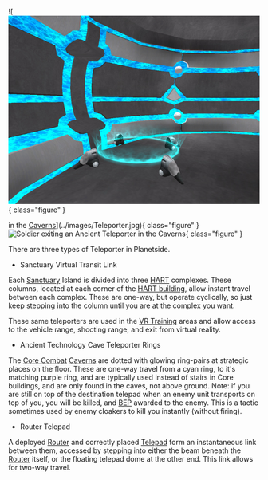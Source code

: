 ![
![](../images/TeleporterBoardingPoint.jpg){ class="figure" }

in
the [Caverns](../locations/Caverns.md)](../images/Teleporter.jpg){ class="figure" }
![ Soldier exiting an
Ancient Teleporter in the [Caverns](../locations/Caverns.md)](../images/TeleporterExit.jpg){ class="figure" }

There are three types of Teleporter in Planetside.

- Sanctuary Virtual Transit Link

Each [Sanctuary](../locations/Sanctuary.md) Island is divided into three
[HART](HART.md) complexes. These columns, located at each corner of the
[HART building](../locations/HART_building.md), allow instant travel between
each complex. These are one-way, but operate cyclically, so just keep stepping
into the column until you are at the complex you want.

These same teleporters are used in the
[VR Training](../locations/VR_Training.md) areas and allow access to the vehicle
range, shooting range, and exit from virtual reality.

- Ancient Technology Cave Teleporter Rings

The [Core Combat](../items/Core_Combat.md) [Caverns](../locations/Caverns.md)
are dotted with glowing ring-pairs at strategic places on the floor. These are
one-way travel from a cyan ring, to it's matching purple ring, and are typically
used instead of stairs in Core buildings, and are only found in the caves, not
above ground. Note: if you are still on top of the destination telepad when an
enemy unit transports on top of you, you will be killed, and
[BEP](Battle_Experience_Points.md) awarded to the enemy. This is a tactic
sometimes used by enemy cloakers to kill you instantly (without firing).

- Router Telepad

A deployed [Router](../vehicles/Router.md) and correctly placed
[Telepad](../weapons/Telepad.md) form an instantaneous link between them,
accessed by stepping into either the beam beneath the
[Router](../vehicles/Router.md) itself, or the floating telepad dome at the
other end. This link allows for two-way travel.
